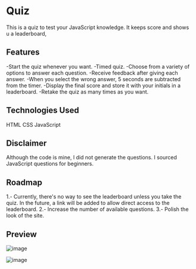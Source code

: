 # Quiz
This is a quiz to test your JavaScript knowledge. It keeps score and shows u a leaderboard,

## Features
-Start the quiz whenever you want.
-Timed quiz.
-Choose from a variety of options to answer each question.
-Receive feedback after giving each answer.
-When you select the wrong answer, 5 seconds are subtracted from the timer.
-Display the final score and store it with your initials in a leaderboard.
-Retake the quiz as many times as you want.


## Technologies Used
HTML
CSS
JavaScript

## Disclaimer
Although the code is mine, I did not generate the questions. I sourced JavaScript questions for beginners.

## Roadmap
1.- Currently, there's no way to see the leaderboard unless you take the quiz. In the future, a link will be added to allow direct access to the leaderboard.
2.- Increase the number of available questions.
3.- Polish the look of the site.


## Preview

![image](https://github.com/jalpiva98/Quiz/assets/108430639/e132467b-a87c-49e4-bf9f-f04b7bc00a42)

![image](https://github.com/jalpiva98/Quiz/assets/108430639/abc6ce40-aaa6-475b-a140-b6f925568523)


